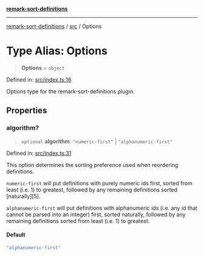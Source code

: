 [**remark-sort-definitions**](../../README.md)

***

[remark-sort-definitions](../../README.md) / [src](../README.md) / Options

# Type Alias: Options

> **Options** = `object`

Defined in: [src/index.ts:16](https://github.com/Xunnamius/unified-utils/blob/c1b7cdc066f2ceabc5e2bba0a796e85068b9c068/packages/remark-sort-definitions/src/index.ts#L16)

Options type for the remark-sort-definitions plugin.

## Properties

### algorithm?

> `optional` **algorithm**: `"numeric-first"` \| `"alphanumeric-first"`

Defined in: [src/index.ts:31](https://github.com/Xunnamius/unified-utils/blob/c1b7cdc066f2ceabc5e2bba0a796e85068b9c068/packages/remark-sort-definitions/src/index.ts#L31)

This option determines the sorting preference used when reordering
definitions.

`numeric-first` will put definitions with purely numeric ids first, sorted
from least (i.e. 1) to greatest, followed by any remaining definitions
sorted [naturally][5].

`alphanumeric-first` will put definitions with alphanumeric ids (i.e. any
id that cannot be parsed into an integer) first, sorted naturally, followed
by any remaining definitions sorted from least (i.e. 1) to greatest.

#### Default

```ts
"alphanumeric-first"
```
